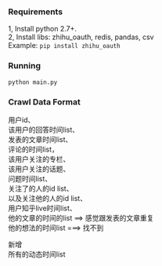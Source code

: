 ### Requirements
1, Install python 2.7+.                   
2, Install libs: zhihu_oauth, redis, pandas, csv          
Example: ```pip install zhihu_oauth```


### Running
```python main.py```



### Crawl Data Format
用户id、    
该用户的回答时间list、      
发表的文章时间list、        
评论的时间list，       
该用户关注的专栏、       
该用户关注的话题、       
问题时间list、        
关注了的人的id list、      
以及关注他的人的id list、         
用户知乎live时间list、        
他的文章的时间的list  ==> 感觉跟发表的文章重复            
他的想法的时间list    ===> 找不到        

新增       
所有的动态时间list      
